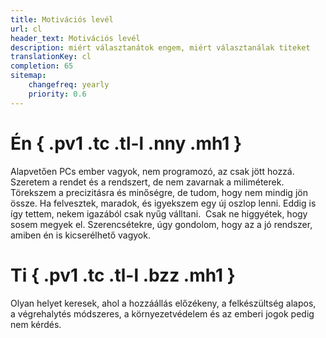 ```yaml
---
title: Motivációs levél
url: cl
header_text: Motivációs levél
description: miért választanátok engem, miért választanálak titeket
translationKey: cl
completion: 65
sitemap:
    changefreq: yearly
    priority: 0.6
---
```


# Én { .pv1 .tc .tl-l .nny .mh1 }

Alapvetően PCs ember vagyok, nem programozó, az csak jött hozzá. Szeretem a rendet és a rendszert, de nem zavarnak a miliméterek. Törekszem a precizitásra és minőségre, de tudom, hogy nem mindig jön össze. Ha felvesztek, maradok, és igyekszem egy új oszlop lenni. Eddig is így tettem, nekem igazából csak nyűg válltani.&nbsp;&nbsp;Csak ne higgyétek, hogy sosem megyek el. Szerencsétekre, úgy gondolom, hogy az a jó rendszer, amiben én is kicserélhető vagyok.

# Ti { .pv1 .tc .tl-l .bzz .mh1 }

Olyan helyet keresek,&nbsp;ahol a&nbsp;hozzáállás előzékeny, 
a&nbsp;felkészültség alapos, a&nbsp;végrehalytés módszeres,
a&nbsp;környezetvédelem és az&nbsp;emberi&nbsp;jogok pedig nem&nbsp;kérdés.

